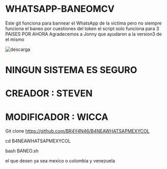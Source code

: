 # WHATSAPP-BANEOMCV
Este git funciona para bannear el WhatsApp de la victima 
pero no siempre funciona el baneo por cuestiones del token 
el script solo funciona para 3 PAISES POR AHORA 
Agradecemos a Jonny que ayudaron a la version3 de el mismo

![descarga](https://user-images.githubusercontent.com/61888926/88119148-2b8d7080-cb85-11ea-8b93-631aa568362d.jpg)

# NINGUN SISTEMA ES SEGURO
# CREADOR : STEVEN
# MODIFICADOR : WICCA


Git clone https://github.com/BR4Y4N46/B4NEAWHATSAPMEXYCOL

cd B4NEAWHATSAPMEXYCOL

bash BANEO.sh

el que desen ya sea mexico o colombia y venezuela



